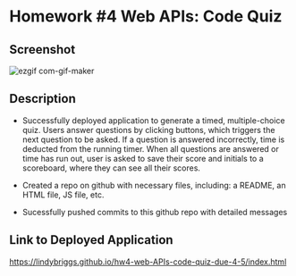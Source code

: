 # Homework #4 Web APIs: Code Quiz

## Screenshot
![ezgif com-gif-maker](https://user-images.githubusercontent.com/101146153/161860548-e2cd4ad5-1d5b-4d7e-94c1-2939a0339719.gif)


## Description

* Successfully deployed application to generate a timed, multiple-choice quiz. Users answer questions by clicking buttons, which triggers the next question to be asked. If a question is answered incorrectly, time is deducted from the running timer. When all questions are answered or time has run out, user is asked to save their score and initials to a scoreboard, where they can see all their scores.

* Created a repo on github with necessary files, including: a README, an HTML file, JS file, etc.

* Sucessfully pushed commits to this github repo with detailed messages

## Link to Deployed Application

https://lindybriggs.github.io/hw4-web-APIs-code-quiz-due-4-5/index.html

